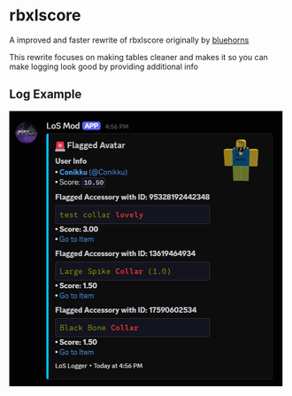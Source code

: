 # rbxlscore
A improved and faster rewrite of rbxlscore originally by [bluehorns](https://bluehorns.dev/)

This rewrite focuses on making tables cleaner and makes it so you can make logging look good by providing additional info

## Log Example
![alt text](https://github.com/Conikku/rbxlscore/blob/main/readmeAssets/rbxlscoreExample1.png?raw=true)
